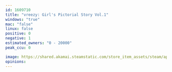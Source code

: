 ```yaml
---
id: 1609710
title: "vreezy: Girl's Pictorial Story Vol.1"
windows: "true"
mac: "false"
linux: false
positive: 0
negative: 1
estimated_owners: "0 - 20000"
peak_ccu: 0

image: https://shared.akamai.steamstatic.com/store_item_assets/steam/apps/1609710/header.jpg?t=1647137928
opinions:
---
```

